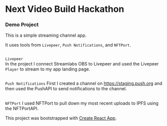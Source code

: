 # Next Video Build Hackathon 

### Demo Project

This is a simple streaming channel app.

It uses tools from `Livepeer`, `Push Notifications`, and `NFTPort`.
##

`Livepeer`
<br>
In the project I connect Streamlabs OBS to Livepeer and used the Livepeer `Player` to stream to my app landing page.

##

`Push Notifications`
First I created a channel on https://staging.push.org and then used the PushAPI to send notifications to the channel.

##

`NFTPort`
I used NFTPort to pull down my most recent uploads to IPFS using the NFTPortAPI.





This project was bootstrapped with [Create React App](https://github.com/facebook/create-react-app).


